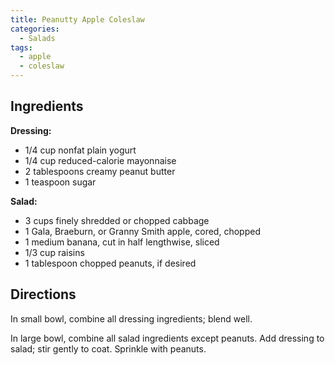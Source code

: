 ```yaml
---
title: Peanutty Apple Coleslaw
categories: 
  - Salads
tags:
  - apple
  - coleslaw
---
```


## Ingredients

**Dressing:**

- 1/4 cup nonfat plain yogurt
- 1/4 cup reduced-calorie mayonnaise
- 2 tablespoons creamy peanut butter
- 1 teaspoon sugar

**Salad:**

- 3 cups finely shredded or chopped cabbage
- 1 Gala, Braeburn, or Granny Smith apple, cored, chopped
- 1 medium banana, cut in half lengthwise, sliced
- 1/3 cup raisins
- 1 tablespoon chopped peanuts, if desired

## Directions

In small bowl, combine all dressing ingredients; blend well.

In large bowl, combine all salad ingredients except peanuts. Add dressing to salad; stir gently to
coat. Sprinkle with peanuts.
